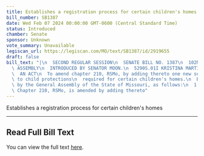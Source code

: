 ```yaml
---
title: Establishes a registration process for certain children's homes
bill_number: SB1387
date: Wed Feb 07 2024 00:00:00 GMT-0600 (Central Standard Time)
status: Introduced
chamber: Senate
sponsor: Unknown
vote_summary: Unavailable
legiscan_url: https://legiscan.com/MO/text/SB1387/id/2919655
draft: false
bill_text: "|\n  SECOND REGULAR SESSION\n  SENATE BILL NO. 1387\n  102ND GENERA L\
  \ ASSEMBLY\n  INTRODUCED BY SENATOR MOON.\n  5290S.01I KRISTINA MARTIN, Secretary\n\
  \  AN ACT\n  To amend chapter 210, RSMo, by adding thereto one new section relating\
  \ to child protections\n  required for certain children's homes.\n  Be it enacted\
  \ by the General Assembly of the State of Missouri, as follows:\n  1 Section A.\
  \ Chapter 210, RSMo, is amended by adding thereto"
---
```

Establishes a registration process for certain children's homes

---

## Read Full Bill Text

You can view the full text [here](https://legiscan.com/MO/text/SB1387/id/2919655).
